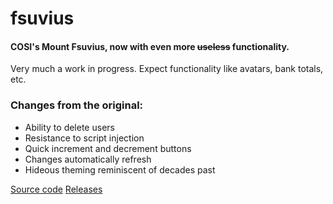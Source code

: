 # fsuvius
#### COSI's Mount Fsuvius, now with even more ~~useless~~ functionality.
Very much a work in progress. Expect functionality like avatars, bank totals, etc.
### Changes from the original:
 - Ability to delete users
 - Resistance to script injection
 - Quick increment and decrement buttons
 - Changes automatically refresh
 - Hideous theming reminiscent of decades past
 
[Source code](https://github.com/lavajuno/fsuvius)
[Releases](https://github.com/lavajuno/fsuvius/releases)
